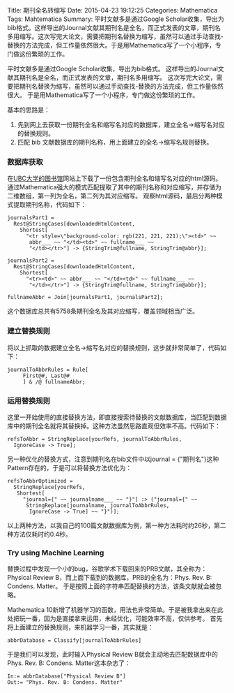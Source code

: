 Title: 期刊全名转缩写
Date: 2015-04-23 19:12:25
Categories: Mathematica
Tags: Mahtematica
Summary: 平时文献多是通过Google Scholar收集，导出为bib格式。这样导出的Journal文献其期刊名是全名，而正式发表的文章，期刊名多用缩写。这次写完大论文，需要把期刊名替换为缩写，虽然可以通过手动查找-替换的方法完成，但工作量依然很大。于是用Mathematica写了一个小程序，专门做这份繁琐的工作。

平时文献多是通过Google Scholar收集，导出为bib格式。
这样导出的Journal文献其期刊名是全名，而正式发表的文章，期刊名多用缩写。
这次写完大论文，需要把期刊名替换为缩写，虽然可以通过手动查找-替换的方法完成，但工作量依然很大。
于是用Mathematica写了一个小程序，专门做这份繁琐的工作。

基本的思路是：

1. 先到网上去获取一份期刊全名和缩写名对应的数据库，建立全名->缩写名对应的替换规则。
2. 匹配 bib 文献数据库的期刊名称，用上面建立的全名->缩写名规则替换。

### 数据库获取
在[UBC大学的图书馆](http://woodward.library.ubc.ca/research-help/journal-abbreviations/)网站上下载了一份包含期刊全名和缩写名对应的html源码。
通过Mathematica强大的模式匹配提取了其中的期刊名称和对应缩写，并存储为二维数组，第一列为全名，第二列为其对应缩写。
观察html源码，最后分两种模式提取期刊名称，代码如下：

```
journalsPart1 = 
  Rest@StringCases[downloadedHtmlContent, 
    Shortest[
      "<tr style=\"background-color: rgb(221, 221, 221);\"><td>" ~~ 
       abbr___ ~~ "</td><td>" ~~ fullname___ ~~ 
       "</td></tr>"] -> {StringTrim@fullname, StringTrim@abbr}];

journalsPart2 = 
  Rest@StringCases[downloadedHtmlContent, 
    Shortest[
      "<tr><td>" ~~ abbr___ ~~ "</td><td>" ~~ fullname___ ~~ 
       "</td></tr>"] -> {StringTrim@fullname, StringTrim@abbr}];

fullnameAbbr = Join[journalsPart1, journalsPart2];
```
这个数据库总共有5758条期刊全名及其对应缩写，覆盖领域相当广泛。

### 建立替换规则
将以上抓取的数据建立全名->缩写名对应的替换规则，这步就非常简单了，代码如下：
```
journalToAbbrRules = Rule[
     First@#, Last@#
     ] & /@ fullnameAbbr;
```
### 运用替换规则
这里一开始使用的直接替换方法，即直接搜索待替换的文献数据库，当匹配到数据库中的期刊全名就将其替换掉。这种方法虽然思路直观但效率不高。代码如下：
```
refsToAbbr = StringReplace[yourRefs, journalToAbbrRules, 
  IgnoreCase -> True];
```
另一种优化的替换方式，注意到期刊名在bib文件中以journal = {"期刊名"}这种Pattern存在的，于是可以将替换方法优化为：
```
refsToAbbrOptimized = 
  StringReplace[yourRefs, 
   Shortest[
     "journal={" ~~ journalname___ ~~ "}"] :> ("journal={" ~~ 
      StringReplace[journalname, journalToAbbrRules, 
       IgnoreCase -> True] ~~ "}")];
```
以上两种方法，以我自己的100篇文献数据库为例，第一种方法耗时约26秒，第二种方法仅耗时约0.4秒。

### Try using Machine Learning
替换过程中发现一个小的bug，谷歌学术下载回来的PRB文献，其全称为：Physical Review B，而上面下载到的数据库，PRB的全名为：Phys. Rev. B: Condens. Matter。
于是按照上面的字符串匹配替换的方法，该条文献就会被忽略。

Mathematica 10新增了机器学习的函数，用法也非常简单。于是被我拿出来在此处把玩一番，因为是直接拿来运用，未经优化，可能效率不高，仅供参考。
首先将上面建立的替换规则，来机器学习一番，其实就是：
```
abbrDatabase = Classify[journalToAbbrRules]
```
于是我们可以发现，此时输入Physical Review B就会主动地去匹配数据库中的Phys. Rev. B: Condens. Matter这本杂志了：
```
In:= abbrDatabase["Physical Review B"]
Out:= "Phys. Rev. B: Condens. Matter"
```
